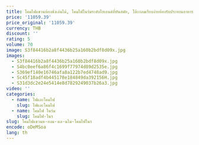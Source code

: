 ```yaml
---
title: โคมไฟแขวนห้องนั่งเล่นไม้, โคมไฟในร่มระดับไฮเอนด์ที่ทันสมัย, โต๊ะกลมเรียบง่ายห้องรับประทานอาหารห้องนอนไฟ LED จี้
price: '11059.39'
price_original: '11059.39'
currency: THB
discount: ''
rating: 5
volume: 70
image: S3f84416b2a8f4436b25a160b2bdf8d09x.jpg
images:
  - S3f84416b2a8f4436b25a160b2bdf8d09x.jpg
  - S4bc0eef6a86f4c1699f77974d89d2535e.jpg
  - S369ef140e16746afa8a122b7ed4748ad9.jpg
  - Sc45f18adf4b445178e184849da392156H.jpg
  - S31d3dc2e24e5414e8d7829249037b26a3.jpg
video: ''
categories:
  - name: ไฟและโคมไฟ
    slug: ไฟและโคมไฟ
  - name: โคมไฟ ในร่ม
    slug: โคมไฟ-ในร
slug: โคมไฟแขวนห-องน-งเล-นไม-โคมไฟในร
encode: oDeMSoa
lang: th
---
```

  
